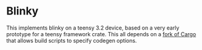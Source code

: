 # Blinky

This implements blinky on a teensy 3.2 device, based on a very early
prototype for a teensy framework crate. This all depends on a [fork of
Cargo](https://github.com/branan/cargo/tree/codegen) that allows build
scripts to specify codegen options.